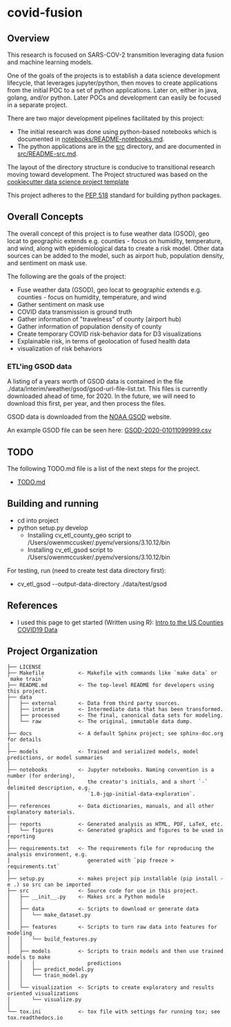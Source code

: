 # covid-fusion

## Overview

This research is focused on SARS-COV-2 transmition leveraging data fusion and machine learning models.

One of the goals of the projects is to establish a data science development lifecycle, that leverages jupyter/python, then moves to create applications from the initial POC to a set of python applications.
Later on, either in java, golang, and/or python. Later POCs and development can easily be focused in a separate project.

There are two major development pipelines facilitated by this project:

- The initial research was done using python-based notebooks which is documented in [notebooks/README-notebooks.md](notebooks/README-notebooks.md).
- The python applications are in the [src](src) directory, and are documented in [src/README-src.md](src/README-src.md).

The layout of the directory structure is conducive to transitional research moving toward development.
The Project structured was based on the [cookiecutter data science project template](https://drivendata.github.io/cookiecutter-data-science/)

This project adheres to the [PEP 518](https://peps.python.org/pep-0518/) standard for building python packages.

## Overall Concepts

The overall concept of this project is to fuse weather data (GSOD), geo locat to geographic extends e.g. counties - focus on humidity, temperature, and wind, along with epidemiological data to create a risk model. Other data sources can be added to the model, such as airport hub, population density, and sentiment on mask use.

The following are the goals of the project:

- Fuse weather data (GSOD), geo locat to geographic extends e.g. counties - focus on humidity, temperature, and wind
- Gather sentiment on mask use
- COVID data transmission is ground truth
- Gather information of "travelness" of county (airport hub)
- Gather information of population density of county
- Create temporary COVID risk-behavior data for D3 visualizations
- Explainable risk, in terms of geolocation of fused health data
- visualization of risk behaviors

### ETL'ing GSOD data

A listing of a years worth of GSOD data is contained in the file ./data/interim/weather/gsod/gsod-url-file-list.txt. This files is currently downloaded ahead of time, for 2020. In the future, we will need to download this first, per year, and then process the files.

GSOD data is downloaded from the [NOAA GSOD](https://www.ncei.noaa.gov/access/metadata/landing-page/bin/iso?id=gov.noaa.ncdc:C00516) website.

An example GSOD file can be seen here: [GSOD-2020-01011099999.csv](https://www.ncei.noaa.gov/data/global-summary-of-the-day/access/2020/01011099999.csv)

## TODO

The following TODO.md file is a list of the next steps for the project.

- [TODO.md](TODO.md)

## Building and running

- cd into project
- python setup.py develop
  - Installing cv_etl_county_geo script to /Users/owenmccusker/.pyenv/versions/3.10.12/bin
  - Installing cv_etl_gsod script to /Users/owenmccusker/.pyenv/versions/3.10.12/bin

For testing, run (need to create test data directory first):

- cv_etl_gsod --output-data-directory ./data/test/gsod

## References

- I used this page to get started (Written using R): [Intro to the US Counties COVID19 Data](https://www.kaggle.com/code/johnjdavisiv/intro-to-the-us-counties-covid19-data/report)

## Project Organization

    ├── LICENSE
    ├── Makefile           <- Makefile with commands like `make data` or `make train`
    ├── README.md          <- The top-level README for developers using this project.
    ├── data
    │   ├── external       <- Data from third party sources.
    │   ├── interim        <- Intermediate data that has been transformed.
    │   ├── processed      <- The final, canonical data sets for modeling.
    │   └── raw            <- The original, immutable data dump.
    │
    ├── docs               <- A default Sphinx project; see sphinx-doc.org for details
    │
    ├── models             <- Trained and serialized models, model predictions, or model summaries
    │
    ├── notebooks          <- Jupyter notebooks. Naming convention is a number (for ordering),
    │                         the creator's initials, and a short `-` delimited description, e.g.
    │                         `1.0-jqp-initial-data-exploration`.
    │
    ├── references         <- Data dictionaries, manuals, and all other explanatory materials.
    │
    ├── reports            <- Generated analysis as HTML, PDF, LaTeX, etc.
    │   └── figures        <- Generated graphics and figures to be used in reporting
    │
    ├── requirements.txt   <- The requirements file for reproducing the analysis environment, e.g.
    │                         generated with `pip freeze > requirements.txt`
    │
    ├── setup.py           <- makes project pip installable (pip install -e .) so src can be imported
    ├── src                <- Source code for use in this project.
    │   ├── __init__.py    <- Makes src a Python module
    │   │
    │   ├── data           <- Scripts to download or generate data
    │   │   └── make_dataset.py
    │   │
    │   ├── features       <- Scripts to turn raw data into features for modeling
    │   │   └── build_features.py
    │   │
    │   ├── models         <- Scripts to train models and then use trained models to make
    │   │   │                 predictions
    │   │   ├── predict_model.py
    │   │   └── train_model.py
    │   │
    │   └── visualization  <- Scripts to create exploratory and results oriented visualizations
    │       └── visualize.py
    │
    └── tox.ini            <- tox file with settings for running tox; see tox.readthedocs.io
